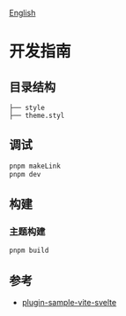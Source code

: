 [English](README.md)

# 开发指南

## 目录结构

```
├── style
├── theme.styl
```

## 调试

```bash
pnpm makeLink
pnpm dev
```

## 构建

### 主题构建

```bash
pnpm build
```

## 参考

- [plugin-sample-vite-svelte](https://github.com/siyuan-note/plugin-sample-vite-svelte)
